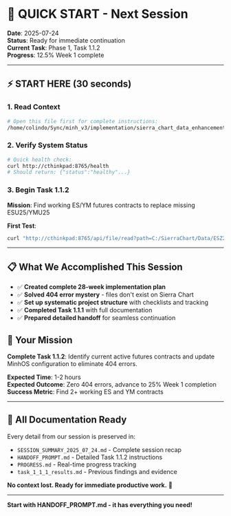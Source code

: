 # 🚀 QUICK START - Next Session

**Date**: 2025-07-24  
**Status**: Ready for immediate continuation  
**Current Task**: Phase 1, Task 1.1.2  
**Progress**: 12.5% Week 1 complete

---

## ⚡ **START HERE (30 seconds)**

### **1. Read Context**
```bash
# Open this file first for complete instructions:
/home/colindo/Sync/minh_v3/implementation/sierra_chart_data_enhancement/phase1_immediate_fixes/HANDOFF_PROMPT.md
```

### **2. Verify System Status**
```bash
# Quick health check:
curl http://cthinkpad:8765/health
# Should return: {"status":"healthy"...}
```

### **3. Begin Task 1.1.2**
**Mission**: Find working ES/YM futures contracts to replace missing ESU25/YMU25

**First Test**:
```bash
curl "http://cthinkpad:8765/api/file/read?path=C:/SierraChart/Data/ESZ25-CME.dly"
```

---

## 📋 **What We Accomplished This Session**

- ✅ **Created complete 28-week implementation plan**
- ✅ **Solved 404 error mystery** - files don't exist on Sierra Chart
- ✅ **Set up systematic project structure** with checklists and tracking
- ✅ **Completed Task 1.1.1** with full documentation
- ✅ **Prepared detailed handoff** for seamless continuation

## 🎯 **Your Mission**

**Complete Task 1.1.2**: Identify current active futures contracts and update MinhOS configuration to eliminate 404 errors.

**Expected Time**: 1-2 hours  
**Expected Outcome**: Zero 404 errors, advance to 25% Week 1 completion  
**Success Metric**: Find 2+ working ES and YM contracts

---

## 📁 **All Documentation Ready**

Every detail from our session is preserved in:
- `SESSION_SUMMARY_2025_07_24.md` - Complete session recap
- `HANDOFF_PROMPT.md` - Detailed Task 1.1.2 instructions  
- `PROGRESS.md` - Real-time progress tracking
- `task_1_1_1_results.md` - Previous findings and evidence

**No context lost. Ready for immediate productive work.** 🚀

---

**Start with HANDOFF_PROMPT.md - it has everything you need!**